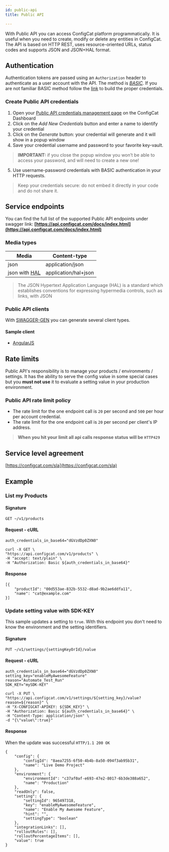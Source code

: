 ```yaml
---
id: public-api
title: Public API

---
```


With Public API you can access ConfigCat platform programmatically. It is useful when you need to create, modify or delete any entities in ConfigCat. The API is based on HTTP REST, uses resource-oriented URLs, status codes and supports JSON and JSON+HAL format.
## Authentication
Authentication tokens are passed using an `Authorization` header to authenticate as a user account with the API. The method is *[BASIC](https://tools.ietf.org/html/rfc7617)*. If you are not familiar BASIC method follow the [link](https://en.wikipedia.org/wiki/Basic_access_authentication) to build the proper credentials.
### Create Public API credentials
1. Open your [Public API credentials management page](https://app.configcat.com/my-account/public-api-credentials) on the ConfigCat Dashboard
2. Click on the _Add New Credentials_ button and enter a name to identify your credential
3. Click on the _Generate_ button: your credential will generate and it will show in a popup window
4. Save your credential username and password to your favorite key-vault. 
> **IMPORTANT:** if you close the popup window you won’t be able to access your password, and will need to create a new one!
5. Use username-password credentials with BASIC authentication in your HTTP requests. 
> Keep your credentials secure: do not embed it directly in your code and do not share it.
## Service endpoints
You can find the full list of the supported Public API endpoints under swagger link:
**[https://api.configcat.com/docs/index.html](https://api.configcat.com/docs/index.html)**
### Media types
|Media|Content-type  |
|--|--|
|json|application/json|
|json with  [HAL](https://tools.ietf.org/html/draft-kelly-json-hal-08)|application/hal+json|
> The JSON Hypertext Application Language (HAL) is a standard which
   establishes conventions for expressing hypermedia controls, such as
   links, with JSON 
### Public API clients
With [SWAGGER-GEN]([https://github.com/swagger-api/swagger-codegen](https://github.com/swagger-api/swagger-codegen)) you can generate several client types.
#### Sample client
*	[AngularJS](https://github.com/configcat/ng-configcat-publicapi)

## Rate limits
Public API's responsibility is to manage your products / environments / settings. It has the ability to serve the config value in some special cases but you **must not use** it to evaluate a setting value in your production environment.
### Public API rate limit policy
* The rate limit for the one endpoint call is `20` per second and `500` per hour per account credential.
* The rate limit for the one endpoint call is `20` per second per client's IP address.

>**When you hit your limit all api calls response status will be `HTTP429`**

## Service level agreement
[https://configcat.com/sla](https://configcat.com/sla)
## Example
### List my Products
#### Signature
```GET ~/v1/products```
#### Request - cURL
```
auth_credentials_in_base64="dGVzdDp0ZXN0"

curl -X GET \
"https://api.configcat.com/v1/products" \
-H "accept: text/plain" \
-H "Authorization: Basic ${auth_credentials_in_base64}"
```
#### Response
```
[{
	"productId": "00d553ae-832b-5532-d8ad-9b2ae6ddfa11",
	"name": "cat@example.com"
}]
```
### Update setting value with SDK-KEY
This sample updates a setting to `true`. With this endpoint you don't need to know the environment and the setting identifiers.
#### Signature
```PUT ~/v1/settings/{settingKeyOrId}/value```
#### Request - cURL

```
auth_credentials_in_base64="dGVzdDp0ZXN0"
setting_key="enableMyAwesomeFeature"
reason="Automate_Test_Run"
SDK_KEY="mySDK-KEY"

curl -X PUT \
"https://api.configcat.com/v1/settings/${setting_key}/value?reason=${reason}" \
-H "X-CONFIGCAT-APIKEY: ${SDK_KEY}" \
-H "Authorization: Basic ${auth_credentials_in_base64}" \
-H "Content-Type: application/json" \
-d "{\"value\":true}"
```
#### Response
When the update was successful 
```HTTP/1.1 200 OK``` 
```
{
	"config": {
		"configId": "8aea7255-6f50-4b4b-8a50-094f3ab95b31",
		"name": "Live Demo Project"
	},
	"environment": {
		"environmentId": "c37af0af-e693-47e2-8017-6b3de388a652",
		"name": "Production"
	},
	"readOnly": false,
	"setting": {
		"settingId": 965497318,
		"key": "enableMyAwesomeFeature",
		"name": "Enable My Awesome Feature",
		"hint": "",
		"settingType": "boolean"
	},
	"integrationLinks": [],
	"rolloutRules": [],
	"rolloutPercentageItems": [],
	"value": true
}
```
